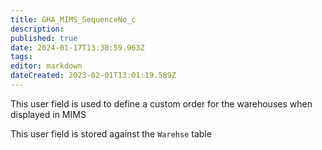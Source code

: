 ```yaml
---
title: GHA_MIMS_SequenceNo_c
description: 
published: true
date: 2024-01-17T13:38:59.963Z
tags: 
editor: markdown
dateCreated: 2023-02-01T13:01:19.589Z
---
```


This user field is used to define a custom order for the warehouses when displayed in MIMS

This user field is stored against the `Warehse` table